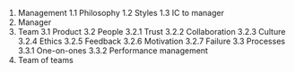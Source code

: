 1. Management
    1.1 Philosophy
    1.2 Styles
    1.3 IC to manager
2. Manager
3. Team
    3.1 Product
    3.2 People
        3.2.1 Trust
        3.2.2 Collaboration
        3.2.3 Culture
        3.2.4 Ethics
        3.2.5 Feedback
        3.2.6 Motivation
        3.2.7 Failure
    3.3 Processes
        3.3.1 One-on-ones
        3.3.2 Performance management
4. Team of teams